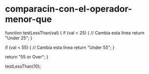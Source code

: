 # comparacin-con-el-operador-menor-que
function testLessThan(val) {
  if (val < 25) {  // Cambia esta línea
    return "Under 25";
  }

  if (val < 55) {  // Cambia esta línea
    return "Under 55";
  }

  return "55 or Over";
}

testLessThan(10);
